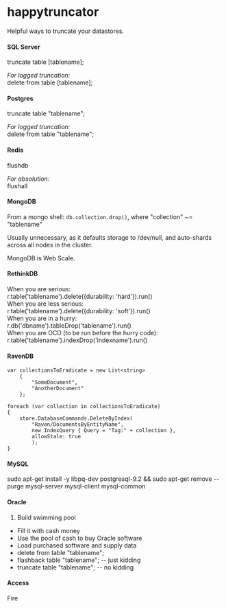 happytruncator
==============

Helpful ways to truncate your datastores.



#### SQL Server
truncate table [tablename];  

_For logged truncation:_  
delete from table [tablename];  
  
  
#### Postgres
truncate table "tablename";  
  
_For logged truncation:_  
delete from table "tablename";  
  
  
#### Redis
flushdb  
  
_For absolution:_  
flushall  

#### MongoDB

From a mongo shell: `db.collection.drop()`, where "collection" ~= "tablename"

Usually unnecessary, as it defaults storage to /dev/null, and auto-shards across all nodes in the cluster.

MongoDB is Web Scale.  
  
#### RethinkDB
When you are serious:  
r.table('tablename').delete({durability: 'hard'}).run()  
When you are less serious:  
r.table('tablename').delete({durability: 'soft'}).run()  
When you are in a hurry:  
r.db('dbname').tableDrop('tablename').run()  
When you are OCD  (to be run before the hurry code):  
r.table('tablename').indexDrop('indexname').run()  
  
#### RavenDB
    
    var collectionsToEradicate = new List<string>  
    	{  
    		"SomeDocument",  
    		"AnotherDocument"  
    	};
    
    foreach (var collection in collectionsToEradicate)
    {
    	store.DatabaseCommands.DeleteByIndex(
    		"Raven/DocumentsByEntityName",
    		new IndexQuery { Query = "Tag:" + collection },
    		allowStale: true
    		);
    }
  
    
#### MySQL
  
sudo apt-get install -y libpq-dev postgresql-9.2 && sudo apt-get remove --purge mysql-server mysql-client mysql-common

  
#### Oracle

1. Build swimming pool
- Fill it with cash money
- Use the pool of cash to buy Oracle software
- Load purchased software and supply data
- delete from table "tablename";
- flashback table "tablename"; -- just kidding
- truncate table "tablename"; -- no kidding

#### Access

Fire
